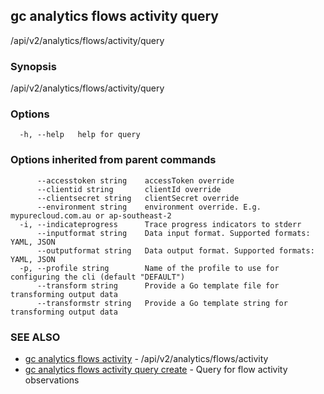 ## gc analytics flows activity query

/api/v2/analytics/flows/activity/query

### Synopsis

/api/v2/analytics/flows/activity/query

### Options

```
  -h, --help   help for query
```

### Options inherited from parent commands

```
      --accesstoken string    accessToken override
      --clientid string       clientId override
      --clientsecret string   clientSecret override
      --environment string    environment override. E.g. mypurecloud.com.au or ap-southeast-2
  -i, --indicateprogress      Trace progress indicators to stderr
      --inputformat string    Data input format. Supported formats: YAML, JSON
      --outputformat string   Data output format. Supported formats: YAML, JSON
  -p, --profile string        Name of the profile to use for configuring the cli (default "DEFAULT")
      --transform string      Provide a Go template file for transforming output data
      --transformstr string   Provide a Go template string for transforming output data
```

### SEE ALSO

* [gc analytics flows activity](gc_analytics_flows_activity.html)	 - /api/v2/analytics/flows/activity
* [gc analytics flows activity query create](gc_analytics_flows_activity_query_create.html)	 - Query for flow activity observations


